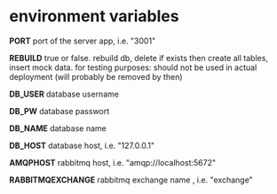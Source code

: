 # environment variables  

__PORT__ port of the server app, i.e. "3001"  

__REBUILD__ true or false. rebuild db, delete if exists then create all tables, insert mock data. for testing purposes: should not be used in actual deployment (will probably be removed by then)

__DB_USER__ database username  

__DB_PW__ database passwort  

__DB_NAME__ database name  

__DB_HOST__ database host, i.e. "127.0.0.1"  

__AMQPHOST__ rabbitmq host, i.e. "amqp://localhost:5672"  

__RABBITMQEXCHANGE__ rabbitmq exchange name , i.e. "exchange"